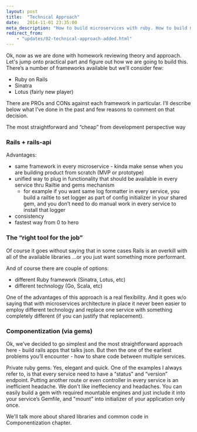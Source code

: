 ```yaml
---
layout: post
title:  "Technical Approach"
date:   2014-11-01 23:35:00
meta_description: "How to build microservices with ruby. How to build microservices with Rails"
redirect_from:
    - "updates/02-technical-approach-added.html"
---
```


Ok, now as we are done with homework reviewing theory and approach. Let's jump onto practical part and figure out how we are going to build this. There’s a number of frameworks available but we’ll consider few:

- Ruby on Rails
- Sinatra
- Lotus (fairly new player)

There are PROs and CONs against each framework in particular. I’ll describe below what I’ve done in the past and few reasons to comment on that decision.

The most straightforward and “cheap” from development perspective way

### Rails + rails-api

Advantages:

- same framework in every microservice - kinda make sense when you are building product from scratch (MVP or prototype)
- unified way to plug in functionality that should be available in every service thru Railtie and gems mechanism
    - for example if you want same log formatter in every service, you build a railtie to set logger as part of config initializer in your shared gem, and you don’t need to do manual work in every service to install that logger
- consistency
- fastest way from 0 to hero

### The “right tool for the job”

Of course it goes without saying that in some cases Rails is an overkill with all of the available libraries …or you just want something more performant.

And of course there are couple of options:

- different Ruby framework (Sinatra, Lotus, etc)
- different technology (Go, Scala, etc)

One of the advantages of this approach is a real flexibility. And it goes w/o saying that with microservices architecture in place it never been easier to employ different technology and replace one service with something completely different (if you can justify that replacement).

### Componentization (via gems)

Ok, we’ve decided to go simplest and the most straightforward approach here - build rails apps that talks json.
But then the one of the earliest problems you’ll encounter - how to share code between multiple services.

Private ruby gems. Yes, elegant and quick.
One of the examples I always refer to, is that every service need to have a “status” and “version” endpoint. 
Putting another route or even controller in every service is an inefficient headache. We don't like ineffeciency and headaches. You can easily build a gem with required mountable engines and just include it into your service’s Gemfile, and "mount" into initializer of your application only once.

We'll talk more about shared libraries and common code in Componentization chapter.

